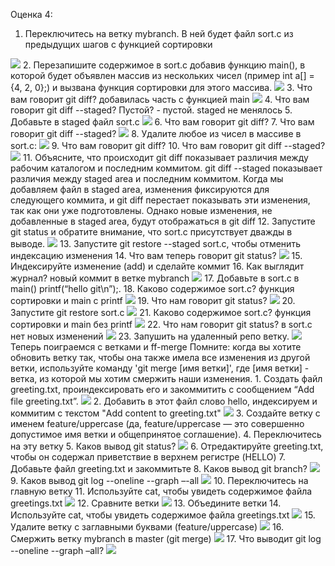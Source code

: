 Оценка 4:
1.	Переключитесь на ветку mybranch. В ней будет файл sort.c из предыдущих шагов с функцией сортировки
<img src="img/screen30.jpg"> 
2.	Перезапишите содержимое в sort.c добавив функцию main(), в которой будет объявлен массив из нескольких чисел (пример int a[] = {4, 2, 0};) и вызвана функция сортировки для этого массива.
<img src="img/screen31.jpg"> 
3.	Что вам говорит git diff?
добавилась часть с функцией main
<img src="img/screen32.jpg"> 
4.	Что вам говорит git diff --staged? Пустой?
 - пустой. staged не менялось 
5.	Добавьте в staged файл sort.c
<img src="img/screen33.jpg"> 
6.	Что вам говорит git diff?
7.	Что вам говорит git diff --staged?
<img src="img/screen34.jpg"> 
8.	Удалите любое из чисел в массиве в sort.c: 
<img src="img/screen35.jpg"> 
9.	Что вам говорит git diff?
10.	Что вам говорит git diff --staged?
<img src="img/screen36.jpg"> 
11.	Объясните, что происходит
git diff показывает различия между рабочим каталогом и последним коммитом. 
git diff --staged показывает различия между staged area и последним коммитом.
Когда мы добавляем файл в staged area, изменения фиксируются для следующего коммита, и git diff перестает показывать эти изменения, так как они уже подготовлены. Однако новые изменения, не добавленные в staged area, будут отображаться в git diff
12.	Запустите git status и обратите внимание, что sort.c присутствует дважды в выводе.
<img src="img/screen37.jpg"> 
13.	Запустите git restore --staged sort.c, чтобы отменить индексацию изменения
14.	Что вам теперь говорит git status?
<img src="img/screen38.jpg"> 
15.	Индексируйте изменение (add) и сделайте коммит
16.	Как выглядит журнал? новый коммит в ветке mybranch
<img src="img/screen39.jpg"> 
17.	Добавьте в sort.c в main() printf(“hello git\n”);.
18.	Каково содержимое sort.c? функция сортировки и main с printf
<img src="img/screen40.jpg"> 
19.	Что нам говорит git status?
<img src="img/screen41.jpg"> 
20.	Запустите git restore sort.c
<img src="img/screen42.jpg"> 
21.	Каково содержимое sort.c? функция сортировки и main без printf
<img src="img/screen43.jpg"> 
22.	Что нам говорит git status? в sort.c нет новых изменений
<img src="img/screen44.jpg"> 
23.	Запушить на удаленный репо ветку.
<img src="img/screen45.jpg"> 
Теперь поиграемся с ветками и ff-merge
Помните: когда вы хотите обновить ветку так, чтобы она также имела все изменения из другой ветки, используйте команду 'git merge [имя ветки]', где [имя ветки] - ветка, из которой мы хотим смержить наши изменения. 
1.	Создать файл greeting.txt, проиндексировать его и закоммитить с сообщением “Add file greeting.txt”. 
<img src="img/screen46.jpg"> 
2.	Добавить в этот файл слово hello, индексируем и коммитим с текстом "Add content to greeting.txt"
<img src="img/screen47.jpg"> 
3.	Создайте ветку с именем feature/uppercase (да, feature/uppercase — это совершенно допустимое имя ветки и общепринятое соглашение).
4.	Переключитесь на эту ветку
5.	Каков вывод git status?
<img src="img/screen48.jpg"> 
6.	Отредактируйте greeting.txt, чтобы он содержал приветствие в верхнем регистре (HELLO)
7.	Добавьте файл greeting.txt и закоммитьте
8.	Каков вывод git branch?
<img src="img/screen49.jpg"> 
9.	Каков вывод git log --oneline --graph –-all
<img src="img/screen50.jpg"> 
10.	Переключитесь на главную ветку
11.	Используйте cat, чтобы увидеть содержимое файла greetings.txt
<img src="img/screen51.jpg"> 
12.	Сравните ветки
<img src="img/screen52.jpg"> 
13.	Объедините ветки
14.	Используйте cat, чтобы увидеть содержимое файла greetings.txt
<img src="img/screen53.jpg"> 
15.	Удалите ветку с заглавными буквами (feature/uppercase)
<img src="img/screen54.jpg"> 
16.	Смержить ветку mybranch в master (git merge)
<img src="img/screen55.jpg"> 
17.	Что выводит git log --oneline --graph –all?
<img src="img/screen56.jpg"> 
